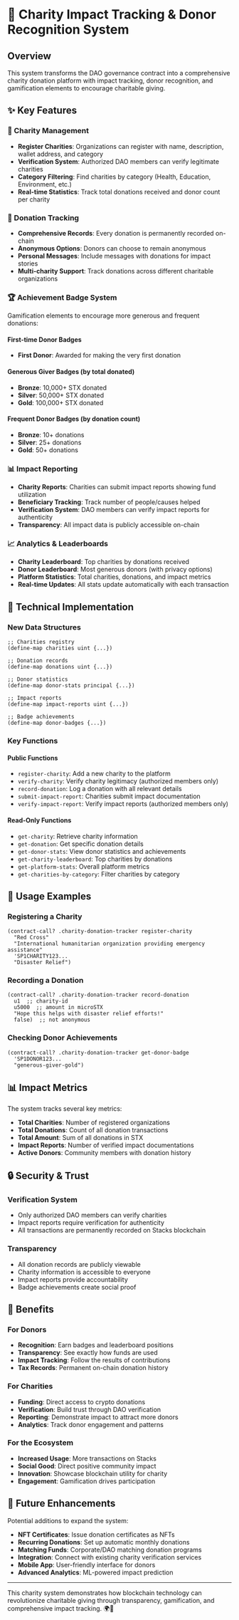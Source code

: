 # 🎯 Charity Impact Tracking & Donor Recognition System

## Overview
This system transforms the DAO governance contract into a comprehensive charity donation platform with impact tracking, donor recognition, and gamification elements to encourage charitable giving.

## ✨ Key Features

### 🏥 Charity Management
- **Register Charities**: Organizations can register with name, description, wallet address, and category
- **Verification System**: Authorized DAO members can verify legitimate charities
- **Category Filtering**: Find charities by category (Health, Education, Environment, etc.)
- **Real-time Statistics**: Track total donations received and donor count per charity

### 💝 Donation Tracking
- **Comprehensive Records**: Every donation is permanently recorded on-chain
- **Anonymous Options**: Donors can choose to remain anonymous
- **Personal Messages**: Include messages with donations for impact stories  
- **Multi-charity Support**: Track donations across different charitable organizations

### 🏆 Achievement Badge System
Gamification elements to encourage more generous and frequent donations:

#### First-time Donor Badges
- **First Donor**: Awarded for making the very first donation

#### Generous Giver Badges (by total donated)
- **Bronze**: 10,000+ STX donated
- **Silver**: 50,000+ STX donated  
- **Gold**: 100,000+ STX donated

#### Frequent Donor Badges (by donation count)
- **Bronze**: 10+ donations
- **Silver**: 25+ donations
- **Gold**: 50+ donations

### 📊 Impact Reporting
- **Charity Reports**: Charities can submit impact reports showing fund utilization
- **Beneficiary Tracking**: Track number of people/causes helped
- **Verification System**: DAO members can verify impact reports for authenticity
- **Transparency**: All impact data is publicly accessible on-chain

### 📈 Analytics & Leaderboards
- **Charity Leaderboard**: Top charities by donations received
- **Donor Leaderboard**: Most generous donors (with privacy options)
- **Platform Statistics**: Total charities, donations, and impact metrics
- **Real-time Updates**: All stats update automatically with each transaction

## 🔧 Technical Implementation

### New Data Structures
```clarity
;; Charities registry
(define-map charities uint {...})

;; Donation records  
(define-map donations uint {...})

;; Donor statistics
(define-map donor-stats principal {...})

;; Impact reports
(define-map impact-reports uint {...})

;; Badge achievements
(define-map donor-badges {...})
```

### Key Functions

#### Public Functions
- `register-charity`: Add a new charity to the platform
- `verify-charity`: Verify charity legitimacy (authorized members only)
- `record-donation`: Log a donation with all relevant details
- `submit-impact-report`: Charities submit impact documentation
- `verify-impact-report`: Verify impact reports (authorized members only)

#### Read-Only Functions
- `get-charity`: Retrieve charity information
- `get-donation`: Get specific donation details
- `get-donor-stats`: View donor statistics and achievements
- `get-charity-leaderboard`: Top charities by donations
- `get-platform-stats`: Overall platform metrics
- `get-charities-by-category`: Filter charities by category

## 🚀 Usage Examples

### Registering a Charity
```clarity
(contract-call? .charity-donation-tracker register-charity 
  "Red Cross" 
  "International humanitarian organization providing emergency assistance"
  'SP1CHARITY123...
  "Disaster Relief")
```

### Recording a Donation
```clarity
(contract-call? .charity-donation-tracker record-donation
  u1  ;; charity-id
  u5000  ;; amount in microSTX
  "Hope this helps with disaster relief efforts!"
  false)  ;; not anonymous
```

### Checking Donor Achievements
```clarity
(contract-call? .charity-donation-tracker get-donor-badge
  'SP1DONOR123...
  "generous-giver-gold")
```

## 📊 Impact Metrics

The system tracks several key metrics:
- **Total Charities**: Number of registered organizations
- **Total Donations**: Count of all donation transactions
- **Total Amount**: Sum of all donations in STX
- **Impact Reports**: Number of verified impact documentations
- **Active Donors**: Community members with donation history

## 🔒 Security & Trust

### Verification System
- Only authorized DAO members can verify charities
- Impact reports require verification for authenticity
- All transactions are permanently recorded on Stacks blockchain

### Transparency
- All donation records are publicly viewable
- Charity information is accessible to everyone  
- Impact reports provide accountability
- Badge achievements create social proof

## 🌟 Benefits

### For Donors
- **Recognition**: Earn badges and leaderboard positions
- **Transparency**: See exactly how funds are used
- **Impact Tracking**: Follow the results of contributions
- **Tax Records**: Permanent on-chain donation history

### For Charities  
- **Funding**: Direct access to crypto donations
- **Verification**: Build trust through DAO verification
- **Reporting**: Demonstrate impact to attract more donors
- **Analytics**: Track donor engagement and patterns

### For the Ecosystem
- **Increased Usage**: More transactions on Stacks
- **Social Good**: Direct positive community impact
- **Innovation**: Showcase blockchain utility for charity
- **Engagement**: Gamification drives participation

## 🔮 Future Enhancements

Potential additions to expand the system:
- **NFT Certificates**: Issue donation certificates as NFTs
- **Recurring Donations**: Set up automatic monthly donations
- **Matching Funds**: Corporate/DAO matching donation programs
- **Integration**: Connect with existing charity verification services
- **Mobile App**: User-friendly interface for donors
- **Advanced Analytics**: ML-powered impact prediction

---

This charity system demonstrates how blockchain technology can revolutionize charitable giving through transparency, gamification, and comprehensive impact tracking. 🌍💖
